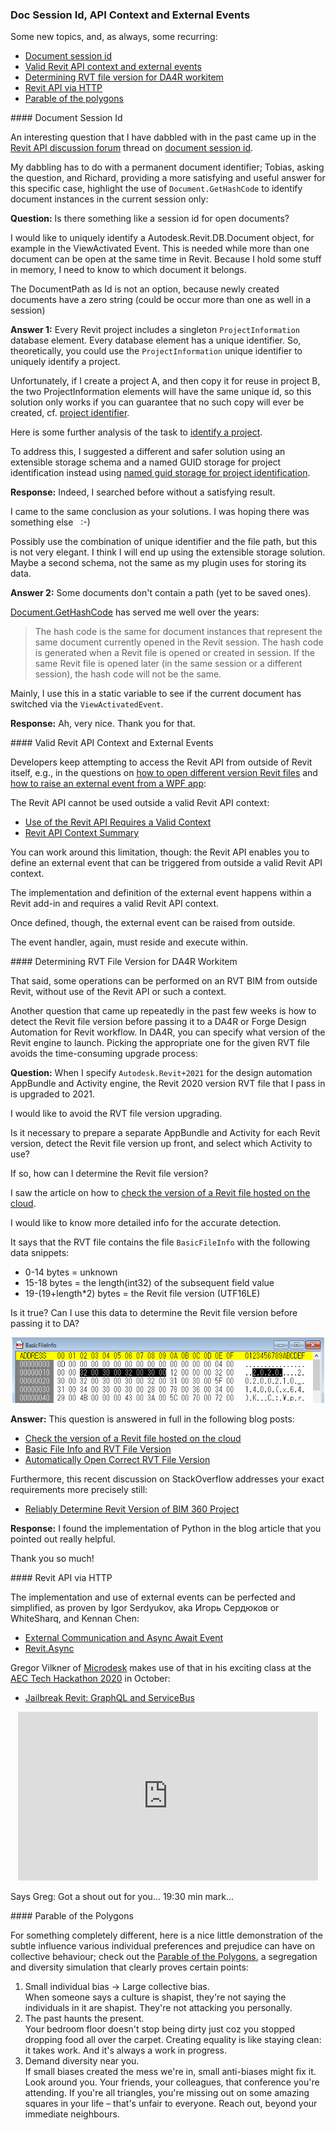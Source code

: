 <head>
<meta http-equiv="Content-Type" content="text/html; charset=utf-8">
<link rel="stylesheet" type="text/css" href="bc.css">
<script src="https://cdn.rawgit.com/google/code-prettify/master/loader/run_prettify.js" type="text/javascript"></script>
</head>

<!---

- Jailbreak Revit: GraphQL & ServiceBus
  https://youtu.be/7LnbP4n4RYM
  Gregor Vilkner, Ph.D.  12:24 AM
  Got a shout out for you... 🎃
  19:30min mark...

- Document Session ID
  https://forums.autodesk.com/t5/revit-api-forum/document-session-id/m-p/9844775#M50895

- vendor id
  Where do I register a Vendor ID for use in Revit .addin files?
  Q: For what seems like a looong time ago (> 15 years) I registered a Vendor ID for my previous employer Cad Quality AB in Sweden. Now I am trying to do the same for my new employer Tribia AB, but I cannot find any page on ADN or Autodesk websites for doing so.
  Are the Vendor ID:s still in use, and if so – where can I register a new ID?
  A: This vendor id is no longer in use.
  The recommended vendor id to use in a Revit add-in manifest file is your reversed internet url, afaik.
  For example, i use:
  <VendorId>com.typepad.thebuildingcoder</VendorId>
  <VendorDescription>The Building Coder, http://thebuildingcoder.typepad.com</VendorDescription>
  https://thebuildingcoder.typepad.com/blog/2018/06/add-in-registration-vendorid-and-signature.html#2

- 7848 [How to detect Revit File Version before DA4R]

- Parable of the Polygons -- https://ncase.me/polygons/

twitter:

Document session id, valid #RevitAPI context, external events, determining RVT file version for Design Automation workitem and Revit API via HTTP with @AutodeskForge @AutodeskRevit #bim #DynamoBim #ForgeDevCon https://bit.ly/docsessionid

Some new topics, and, as always, some recurring
&ndash; Document session id
&ndash; Valid Revit API context and external events
&ndash; Determining RVT file version for DA4R workitem
&ndash; Revit API via HTTP
&ndash; Parable of the polygons...

linkedin:

Document session id, valid #RevitAPI context, external events, determining RVT file version for Design Automation workitem and Revit API via HTTP:

https://bit.ly/docsessionid

Some new topics, and, as always, some recurring:

- Document session id
- Valid Revit API context and external events
- Determining RVT file version for DA4R workitem
- Revit API via HTTP
- Parable of the polygons...

#bim #DynamoBim #ForgeDevCon #Revit #API #IFC #SDK #AI #VisualStudio #Autodesk #AEC #adsk

the [Revit API discussion forum](http://forums.autodesk.com/t5/revit-api-forum/bd-p/160) thread

<center>
<img src="img/" alt="" title="" width="600"/>
<p style="font-size: 80%; font-style:italic"></p>
</center>

-->

### Doc Session Id, API Context and External Events

Some new topics, and, as always, some recurring:

- [Document session id](#2)
- [Valid Revit API context and external events](#3)
- [Determining RVT file version for DA4R workitem](#4)
- [Revit API via HTTP](#5)
- [Parable of the polygons](#6)

####<a name="2"></a> Document Session Id

An interesting question that I have dabbled with in the past came up in
the [Revit API discussion forum](http://forums.autodesk.com/t5/revit-api-forum/bd-p/160) thread
on [document session id](https://forums.autodesk.com/t5/revit-api-forum/document-session-id/m-p/9844775).

My dabbling has to do with a permanent document identifier;
Tobias, asking the question, and Richard, providing a more satisfying and useful answer for this specific case, highlight the use of `Document.GetHashCode` to identify document instances in the current session only:

**Question:** Is there something like a session id for open documents?

I would like to uniquely identify a Autodesk.Revit.DB.Document object, for example in the ViewActivated Event. This is needed while more than one document can be open at the same time in Revit. Because I hold some stuff in memory, I need to know to which document it belongs.

The DocumentPath as Id is not an option, because newly created documents have a zero string (could be occur more than one as well in a session)

**Answer 1:** Every Revit project includes a singleton `ProjectInformation` database element.
Every database element has a unique identifier.
So, theoretically, you could use the `ProjectInformation` unique identifier to uniquely identify a project.

Unfortunately, if I create a project A, and then copy it for reuse in project B, the two ProjectInformation elements will have the same unique id, so this solution only works if you can guarantee that no such copy will ever be created,
cf. [project identifier](https://thebuildingcoder.typepad.com/blog/2017/12/project-identifier-and-fuzzy-comparison.html#2).

Here is some further analysis of the task
to [identify a project](https://the3dwebcoder.typepad.com/blog/2015/07/implementing-mongo-database-relationships.html#2).

To address this, I suggested a different and safer solution using an extensible storage schema and a named GUID storage for project identification instead
using [named guid storage for project identification](https://thebuildingcoder.typepad.com/blog/2016/04/named-guid-storage-for-project-identification.html).

**Response:** Indeed, I searched before without a satisfying result.

I came to the same conclusion as your solutions.
I was hoping there was something else &nbsp; :-)

Possibly use the combination of unique identifier and the file path, but this is not very elegant.
I think I will end up using the extensible storage solution.
Maybe a second schema, not the same as my plugin uses for storing its data.

**Answer 2:** Some documents don't contain a path (yet to be saved ones).

[Document.GetHashCode](https://www.revitapidocs.com/2020/006a71c2-4393-e036-9987-14467342a7d3.htm) has
served me well over the years:

> The hash code is the same for document instances that represent the same document currently opened in the Revit session.
The hash code is generated when a Revit file is opened or created in session.
If the same Revit file is opened later (in the same session or a different session), the hash code will not be the same.

Mainly, I use this in a static variable to see if the current document has switched via the `ViewActivatedEvent`.

**Response:** Ah, very nice. Thank you for that.


<!--
####<a name="X"></a> Vendor Id

  Where do I register a Vendor ID for use in Revit .addin files?
Q: For what seems like a looong time ago (> 15 years) I registered a Vendor ID for my previous employer Cad Quality AB in Sweden. Now I am trying to do the same for my new employer Tribia AB, but I cannot find any page on ADN or Autodesk websites for doing so.
Are the Vendor ID:s still in use, and if so – where can I register a new ID?
A: This vendor id is no longer in use.
The recommended vendor id to use in a Revit add-in manifest file is your reversed internet url, afaik.
For example, i use:
    <VendorId>com.typepad.thebuildingcoder</VendorId>
    <VendorDescription>The Building Coder, http://thebuildingcoder.typepad.com</VendorDescription>

already discussed in full here:

https://thebuildingcoder.typepad.com/blog/2018/06/add-in-registration-vendorid-and-signature.html#2
-->

####<a name="3"></a> Valid Revit API Context and External Events

Developers keep attempting to access the Revit API from outside of Revit itself, e.g., in the questions
on [how to open different version Revit files](https://forums.autodesk.com/t5/revit-api-forum/how-to-open-different-version-revit-files/m-p/9861186)
and [how to raise an external event from a WPF app](https://stackoverflow.com/questions/64683308/how-do-i-raise-an-external-event-in-the-revit-api-from-a-wpf-app):

The Revit API cannot be used outside a valid Revit API context:

- [Use of the Revit API Requires a Valid Context](http://thebuildingcoder.typepad.com/blog/2015/12/external-event-and-10-year-forum-anniversary.html#2)
- [Revit API Context Summary](http://thebuildingcoder.typepad.com/blog/2015/08/revit-api-context-and-form-creation-errors.html#2)

You can work around this limitation, though:
the Revit API enables you to define an external event that can be triggered from outside a valid Revit API context.

The implementation and definition of the external event happens within a Revit add-in and requires a valid Revit API context.

Once defined, though, the external event can be raised from outside.

The event handler, again, must reside and execute within.


####<a name="4"></a> Determining RVT File Version for DA4R Workitem

That said, some operations can be performed on an RVT BIM from outside Revit, without use of the Revit API or such a context.

Another question that came up repeatedly in the past few weeks is how to detect the Revit file version before passing it to a DA4R or Forge Design Automation for Revit workflow. In DA4R, you can specify what version of the Revit engine to launch. Picking the appropriate one for the given RVT file avoids the time-consuming upgrade process:

**Question:** When I specify `Autodesk.Revit+2021` for the design automation AppBundle and Activity engine, the Revit 2020 version RVT file that I pass in is upgraded to 2021.

I would like to avoid the RVT file version upgrading.

Is it necessary to prepare a separate AppBundle and Activity for each Revit version, detect the Revit file version up front, and select which Activity to use?

If so, how can I determine the Revit file version?

I saw the article on how
to [check the version of a Revit file hosted on the cloud](https://forge.autodesk.com/blog/check-version-revit-file-hosted-cloud).

I would like to know more detailed info for the accurate detection.

It says that the RVT file contains the file `BasicFileInfo` with the following data snippets:

- 0-14 bytes = unknown
- 15-18 bytes = the length(int32) of the subsequent field value
- 19-(19+length*2) bytes = the Revit file version (UTF16LE)

Is it true?
Can I use this data to determine the Revit file version before passing it to DA?

<center>
<img src="img/basicfileinfo_for_da4r.png" alt="BasicFileInfo for DA4R" title="BasicFileInfo for DA4R" width="500"/> <!-- 666 -->
</center>

**Answer:** This question is answered in full in the following blog posts:

- [Check the version of a Revit file hosted on the cloud](https://forge.autodesk.com/blog/check-version-revit-file-hosted-cloud)
- [Basic File Info and RVT File Version](https://thebuildingcoder.typepad.com/blog/2013/01/basic-file-info-and-rvt-file-version.html)
- [Automatically Open Correct RVT File Version](https://thebuildingcoder.typepad.com/blog/2020/05/automatically-open-correct-rvt-file-version.html)

Furthermore, this recent discussion on StackOverflow addresses your exact requirements more precisely still:

- [Reliably Determine Revit Version of BIM 360 Project](https://stackoverflow.com/questions/63135095/reliably-determine-revit-version-of-bim-360-project)

**Response:** I found the implementation of Python in the blog article that you pointed out really helpful.

Thank you so much!

####<a name="5"></a> Revit API via HTTP

The implementation and use of external events can be perfected and simplified, as proven by Igor Serdyukov, aka Игорь Сердюков or WhiteSharq, and Kennan Chen:

- [External Communication and Async Await Event](https://thebuildingcoder.typepad.com/blog/2020/02/external-communication-and-async-await-event-wrapper.html)
- [Revit.Async](https://thebuildingcoder.typepad.com/blog/2020/03/another-async-await-rex-and-structural-analysis-sdk.html#3)

Gregor Vilkner of [Microdesk](https://www.microdesk.com) makes use of that in his exciting class at
the [AEC Tech Hackathon 2020](https://www.aectech.us) in October:

- [Jailbreak Revit: GraphQL and ServiceBus](https://youtu.be/7LnbP4n4RYM)

<center>
<iframe width="480" height="270" src="https://www.youtube.com/embed/7LnbP4n4RYM" frameborder="0" allow="accelerometer; autoplay; clipboard-write; encrypted-media; gyroscope; picture-in-picture" allowfullscreen></iframe>
</center>

Says Greg: Got a shout out for you... 19:30 min mark...

####<a name="6"></a> Parable of the Polygons

For something completely different, here is a nice little demonstration of the subtle influence various individual preferences and prejudice can have on collective behaviour; check out
the [Parable of the Polygons](https://ncase.me/polygons), a segregation and diversity simulation that clearly proves certain points:

1. Small individual bias &rarr; Large collective bias.
<br/>When someone says a culture is shapist, they're not saying the individuals in it are shapist. They're not attacking you personally.
2. The past haunts the present.
<br/>Your bedroom floor doesn't stop being dirty just coz you stopped dropping food all over the carpet. Creating equality is like staying clean: it takes work. And it's always a work in progress.
3. Demand diversity near you.
<br/>If small biases created the mess we're in, small anti-biases might fix it. Look around you. Your friends, your colleagues, that conference you're attending. If you're all triangles, you're missing out on some amazing squares in your life &ndash; that's unfair to everyone. Reach out, beyond your immediate neighbours.
